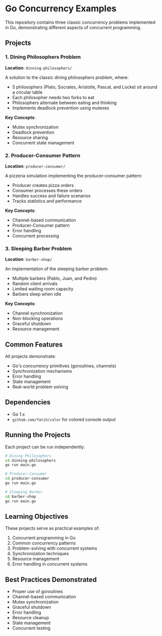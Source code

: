 # Go Concurrency Examples

This repository contains three classic concurrency problems implemented in Go, demonstrating different aspects of concurrent programming.

## Projects

### 1. Dining Philosophers Problem
**Location**: `dinning-philosophers/`

A solution to the classic dining philosophers problem, where:
- 5 philosophers (Plato, Socrates, Aristotle, Pascal, and Locke) sit around a circular table
- Each philosopher needs two forks to eat
- Philosophers alternate between eating and thinking
- Implements deadlock prevention using mutexes

**Key Concepts**:
- Mutex synchronization
- Deadlock prevention
- Resource sharing
- Concurrent state management

### 2. Producer-Consumer Pattern
**Location**: `producer-consumer/`

A pizzeria simulation implementing the producer-consumer pattern:
- Producer creates pizza orders
- Consumer processes these orders
- Handles success and failure scenarios
- Tracks statistics and performance

**Key Concepts**:
- Channel-based communication
- Producer-Consumer pattern
- Error handling
- Concurrent processing

### 3. Sleeping Barber Problem
**Location**: `barber-shop/`

An implementation of the sleeping barber problem:
- Multiple barbers (Pablo, Juan, and Pedro)
- Random client arrivals
- Limited waiting room capacity
- Barbers sleep when idle

**Key Concepts**:
- Channel synchronization
- Non-blocking operations
- Graceful shutdown
- Resource management

## Common Features

All projects demonstrate:
- Go's concurrency primitives (goroutines, channels)
- Synchronization mechanisms
- Error handling
- State management
- Real-world problem solving

## Dependencies

- Go 1.x
- `github.com/fatih/color` for colored console output

## Running the Projects

Each project can be run independently:

```bash
# Dining Philosophers
cd dinning-philosophers
go run main.go

# Producer-Consumer
cd producer-consumer
go run main.go

# Sleeping Barber
cd barber-shop
go run main.go
```

## Learning Objectives

These projects serve as practical examples of:
1. Concurrent programming in Go
2. Common concurrency patterns
3. Problem-solving with concurrent systems
4. Synchronization techniques
5. Resource management
6. Error handling in concurrent systems

## Best Practices Demonstrated

- Proper use of goroutines
- Channel-based communication
- Mutex synchronization
- Graceful shutdown
- Error handling
- Resource cleanup
- State management
- Concurrent testing

